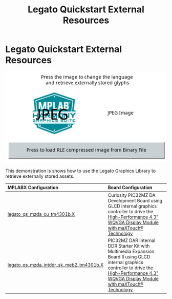 ﻿---
parent: Example Applications
title: Legato Quickstart External Resources
nav_order: 6
---

# Legato Quickstart External Resources

![](./../../docs/html/legato_quickstart_ext_res_jpeg.png)

This demonstration is shows how to use the Legato Graphics Library to retrieve externally stored assets.

|MPLABX Configuration|Board Configuration|
|:-------------------|:------------------|
|[legato\_qs\_mzda\_cu\_tm4301b.X](./firmware/legato_qs_x_r_usb_fs_mzda_cu_tm4301b.X/readme.md)|Curiosity PIC32MZ DA Development Board using GLCD internal graphics controller to drive the [High-Performance 4.3" WQVGA Display Module with maXTouch® Technology](https://www.microchip.com/DevelopmentTools/ProductDetails/PartNO/AC320005-4)|
|[legato\_qs\_mzda\_intddr\_sk\_meb2\_tm4301b.X](./firmware/legato_qs_x_r_usb_fs_mzda_intddr_sk_meb2_tm4301b.X/readme.md)|PIC32MZ DAR Internal DDR Starter Kit with Multimedia Expansion Board II using GLCD internal graphics controller to drive the [High-Performance 4.3" WQVGA Display Module with maXTouch® Technology](https://www.microchip.com/DevelopmentTools/ProductDetails/PartNO/AC320005-4)|

